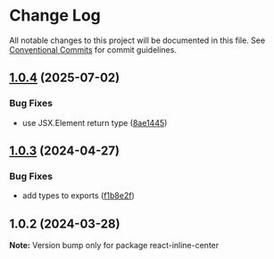 # Change Log

All notable changes to this project will be documented in this file.
See [Conventional Commits](https://conventionalcommits.org) for commit guidelines.

## [1.0.4](https://github.com/ambar/react-inline-center/compare/react-inline-center@1.0.3...react-inline-center@1.0.4) (2025-07-02)


### Bug Fixes

* use JSX.Element return type ([8ae1445](https://github.com/ambar/react-inline-center/commit/8ae144535fb63d0cd397f3f965055e5b01fc92d7))





## [1.0.3](https://github.com/ambar/react-inline-center/compare/react-inline-center@1.0.2...react-inline-center@1.0.3) (2024-04-27)


### Bug Fixes

* add types to exports ([f1b8e2f](https://github.com/ambar/react-inline-center/commit/f1b8e2f6ae0f0890517eccb91a579cd7d3abd143))





## 1.0.2 (2024-03-28)

**Note:** Version bump only for package react-inline-center
